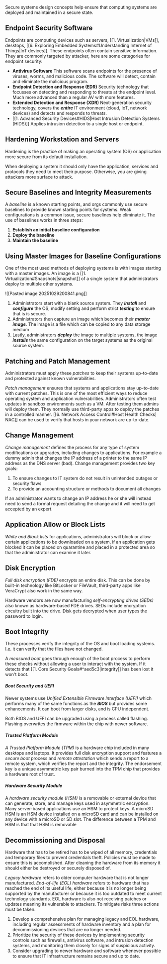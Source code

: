 Secure systems design concepts help ensure that computing systems are deployed and maintained in a secure state.

## Endpoint Security Software
Endpoints are computing devices such as servers, [[1. Virtualization|VMs]], desktops, [[6. Exploring Embedded Systems#Understanding Internet of Things|IoT devices]]. These endpoints often contain sensitive information. They are commonly targeted by attacker, here are some categories for endpoint security:

* **Antivirus Software** This software scans endpoints for the presence of viruses, worms, and malicious code. The software will detect, contain and eliminate the malicious program.
* **Endpoint Detection and Response (EDR)** Security technology that focusses on detecting and responding to threats at the endpoint level. Much more advanced than a regular AV with more features. 
* **Extended Detection and Response (XDR)** Next-generation security technology, covers the ***entire*** IT environment (cloud, IoT, network devices) and detects and responds to threats.
* [[1. Advanced Security Devices#HIDS|Host Intrusion Detection Systems (HIDS)]] Applies intrusion detection to a single host or endpoint. 

## Hardening Workstation and Servers
Hardening is the practice of making an operating system (OS) or application more secure from its default installation. 

When deploying a system it should only have the application, services and protocols they need to meet their purpose. Otherwise, you are giving attackers more surface to attack. 

## Secure Baselines and Integrity Measurements 
A *baseline* is a known starting points, and orgs commonly use secure baselines to provide known starting points for systems. Weak configurations is a common issue, secure baselines help eliminate it. The use of baselines works in three steps:

1. **Establish an initial baseline configuration**
2. **Deploy the baseline** 
3. **Maintain the baseline**

## Using Master Images for Baseline Configurations
 One of the most used methods of deploying systems is with images starting with a master images. An image is a [[1. Virtualization#Snapshots|snapshot]] of a single system that administrators deploy to multiple other systems.
  
![[Pasted image 20251029200841.png]]

1. Administrators start with a blank source system. They ***install*** and ***configure*** the OS, modify setting and perform strict ***testing*** to ensure that is is secure. 
2. Administrators then capture an image which becomes their ***master*** ***image***. The image is a file which can be copied to any data storage medium
3. Lastly, administrators ***deploy*** the image to multiple systems, the image ***installs*** the same configuration on the target systems as the original source system.

## Patching and Patch Management
Administrators must apply these *patches* to keep their systems up-to-date and protected against known vulnerabilities. 

*Patch management* ensures that systems and applications stay up-to-date with current patches. This is one of the most efficient ways to reduce operating system and application vulnerabilities. Administrators often test updates in sandbox environments such as a VM. After testing them admins will deploy them.  They normally use third-party apps to deploy the patches in a controlled manner. [[6. Network Access Control#Host Health Checks| NAC]] can be used to verify that hosts in your network are up-to-date.

## Change Management
*Change management* defines the process for any type of system modifications or upgrades, including changes to applications. For example a dummy admin that changes the IP address of a printer to the same IP address as the DNS server (bad). Change management provides two key goals:

1. To ensure changes to IT system do not result in unintended outages or security flaws
2. To provide an accounting structure or methods to document all changes

If an administrator wants to change an IP address he or she will instead need to send a formal request detailing the change and it will need to get accepted by an expert.

## Application Allow or Block Lists
*White and Black lists* for applications, administrators will block or allow certain applications to be downloaded on a system, if an application gets blocked it can be placed on quarantine and placed in a protected area so that the administrator can examine it later. 

## Disk Encryption
*Full disk encryption (FDE)* encrypts an entire disk. This can be done by built-in technology like BitLocker or FileVault, third-party apps like VeraCrypt also work in the same way.

Hardware vendors are now manufacturing *self-encrypting drives (SEDs)* also known as hardware-based FDE drives. SEDs include encryption circuitry built into the drive. Disk gets decrypted when user types the password to login. 

## Boot Integrity
These processes verify the integrity of the OS and boot loading systems. I.e. it can verify that the files have not changed. 

A *measured boot* goes through enough of the boot process to perform these checks without allowing a user to interact with the system. If it detects that [[1. Core Security Goals#^aed5c3|integrity]] has been lost it won't boot. 

##### Boot Security and UEFI
Newer systems use *Unified Extensible Firmware Interface (UEFI)* which performs many of the same functions as the ***BIOS*** but provides some enhancements. It can boot from larger disks, and is CPU independent. 

Both BIOS and UEFI can be upgraded using a process called flashing. Flashing overwrites the firmware within the chip with newer software.

##### Trusted Platform Module
*A Trusted Platform Module (TPM)* is a hardware chip included in many desktops and laptops. It provides full disk encryption support and features a *secure boot* process and *remote attestation* which sends a report to a remote system, which verifies the report and the integrity. The endorsement key is a unique asymmetric key pair burned into the TPM chip that provides a hardware root of trust.

##### Hardware Security Module
A *hardware security module (HSM)* is a removable or external device that can generate, store, and manage keys used in asymmetric encryption. Many server-based applications use an HSM to protect keys. A microSD HSM is an HSM device installed on a microSD card and can be installed on any device with a microSD or SD slot. The difference between a TPM and HSM is that that HSM is removable

## Decommissioning and Disposal
Hardware that has to be retired has to be wiped of all memory, credentials and temporary files to prevent credentials theft. Policies must be made to ensure this is accomplished. After cleaning the hardware from its memory it should either be destroyed or securely disposed of.

*Legacy hardware* refers to older computer hardware that is not longer manufactured. *End-of-life (EOL) hardware* refers to hardware that has reached the end of its useful life, either because it is no longer being supported by the manufacturer or because it is too outdated to meet current technology standards. EOL hardware is also not receiving patches or updates meaning its vulnerable to attackers. To mitigate risks three actions must be taken.

1. Develop a comprehensive plan for managing legacy and EOL hardware, including regular assessments of hardware inventory and a plan for decommissioning devices that are no longer needed.  
2. Prioritize the security of these devices by implementing security controls such as firewalls, antivirus software, and intrusion detection systems, and monitoring them closely for signs of suspicious activity.  
3. Consider upgrading to newer hardware and software whenever possible to ensure that IT infrastructure remains secure and up to date.